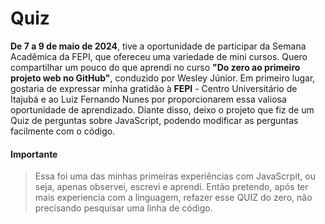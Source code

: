 # Quiz
**De 7 a 9 de maio de 2024**, tive a oportunidade de participar da Semana Acadêmica da FEPI, que ofereceu uma variedade de mini cursos. Quero compartilhar um pouco do que aprendi no curso **"Do zero ao primeiro projeto web no GitHub"**, conduzido por Wesley Júnior. Em primeiro lugar, gostaria de expressar minha gratidão à **FEPI** - Centro Universitário de Itajubá e ao Luiz Fernando Nunes por proporcionarem essa valiosa oportunidade de aprendizado.
Diante disso, deixo o projeto que fiz de um Quiz de perguntas sobre JavaScript, podendo modificar as perguntas facilmente com o código.
#### Importante
>Essa foi uma das minhas primeiras experiências com JavaScrpit, ou seja, apenas observei, escrevi e aprendi. Então pretendo, após ter mais experiencia com a linguagem, refazer esse QUIZ do zero, não precisando pesquisar uma linha de código.

